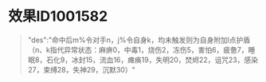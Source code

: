 # 效果ID1001582
> "des":"命中后m%令对手n，j%令自身k，均未触发则为自身附加l点护盾（n、k指代异常状态：麻痹0，中毒1，烧伤2，冻伤5，害怕6，疲惫7，睡眠8，石化9，冰封15，流血16，瘫痪19，失明20，焚烬22，诅咒23，感染27，束缚28，失神29，沉默30）"
